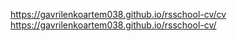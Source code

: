 https://gavrilenkoartem038.github.io/rsschool-cv/cv  
https://gavrilenkoartem038.github.io/rsschool-cv/
